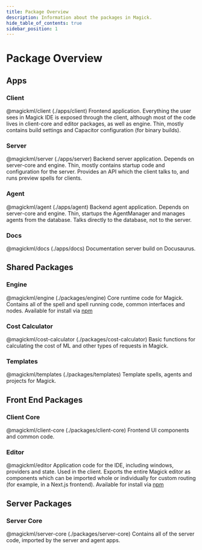 ```yaml
---
title: Package Overview
description: Information about the packages in Magick.
hide_table_of_contents: true
sidebar_position: 1
---
```


# Package Overview

## Apps
### Client
@magickml/client (./apps/client)
Frontend application. Everything the user sees in Magick IDE is exposed through the client, although most of the code lives in client-core and editor packages, as well as engine. Thin, mostly contains build settings and Capacitor configuration (for binary builds).

### Server
@magickml/server (./apps/server)
Backend server application. Depends on server-core and engine. Thin, mostly contains startup code and configuration for the server. Provides an API which the client talks to, and runs preview spells for clients.

### Agent
@magickml/agent (./apps/agent)
Backend agent application. Depends on server-core and engine. Thin, startups the AgentManager and manages agents from the database. Talks directly to the database, not to the server.

### Docs
@magickml/docs (./apps/docs)
Documentation server build on Docusaurus.

## Shared Packages
### Engine
@magickml/engine (./packages/engine)
Core runtime code for Magick. Contains all of the spell and spell running code, common interfaces and nodes. Available for install via [npm](https://www.npmjs.com/package/@magickml/engine)

### Cost Calculator
@magickml/cost-calculator (./packages/cost-calculator)
Basic functions for calculating the cost of ML and other types of requests in Magick.

### Templates
@magickml/templates (./packages/templates)
Template spells, agents and projects for Magick.

## Front End Packages
### Client Core
@magickml/client-core (./packages/client-core)
Frontend UI components and common code.

### Editor
@magickml/editor
Application code for the IDE, including windows, providers and state. Used in the client. Exports the entire Magick editor as components which can be imported whole or individually for custom routing (for example, in a Next.js frontend). Available for install via [npm](https://www.npmjs.com/package/@magickml/editor)

## Server Packages
### Server Core
@magickml/server-core (./packages/server-core)
Contains all of the server code, imported by the server and agent apps.